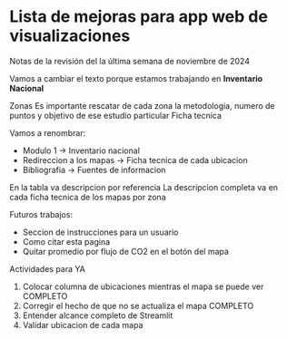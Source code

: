 # Lista de mejoras para app web de visualizaciones 

Notas de la revisión del la última semana de noviembre de 2024

Vamos a cambiar el texto porque estamos trabajando en **Inventario Nacional**

Zonas
Es importante rescatar de cada zona la metodologia, numero de puntos y objetivo de ese estudio particular
Ficha tecnica 

Vamos a renombrar:

- Modulo 1 -> Inventario nacional
- Redireccion a los mapas -> Ficha tecnica de cada ubicacion
- Bibliografia -> Fuentes de informacion

En la tabla va descripcion por referencia
La descripcion completa va en cada ficha tecnica de los mapas por zona 


Futuros trabajos:
- Seccion de instrucciones para un usuario
- Como citar esta pagina 
- Quitar promedio por flujo de CO2 en el botón del mapa

Actividades para YA
1. Colocar columna de ubicaciones mientras el mapa se puede ver 
    COMPLETO
2. Corregir el hecho de que no se actualiza el mapa
    COMPLETO
3. Entender alcance completo de Streamlit 
4. Validar ubicacion de cada mapa